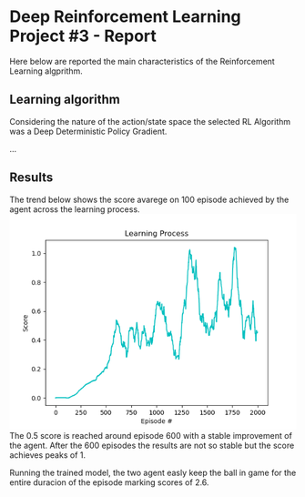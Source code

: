 # Deep Reinforcement Learning Project #3 - Report
Here below are reported the main characteristics of the Reinforcement Learning algprithm.

## Learning algorithm
Considering the nature of the action/state space the selected RL Algorithm was a Deep Deterministic Policy Gradient.

...


## Results

The trend below shows the score avarege on 100 episode achieved by the agent across the learning process.
![Results](results/Training_201904091107.png)
The 0.5 score is reached around episode 600 with a stable improvement of the agent. After the 600 episodes the results are not so stable but the score achieves peaks of 1.

Running the trained model, the two agent easly keep the ball in game for the entire duracion of the episode marking scores of 2.6. 
